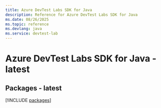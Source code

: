 ```yaml
---
title: Azure DevTest Labs SDK for Java
description: Reference for Azure DevTest Labs SDK for Java
ms.date: 08/26/2025
ms.topic: reference
ms.devlang: java
ms.service: devtest-lab
---
```

# Azure DevTest Labs SDK for Java - latest
## Packages - latest
[!INCLUDE [packages](devtest-labs-index.md)]